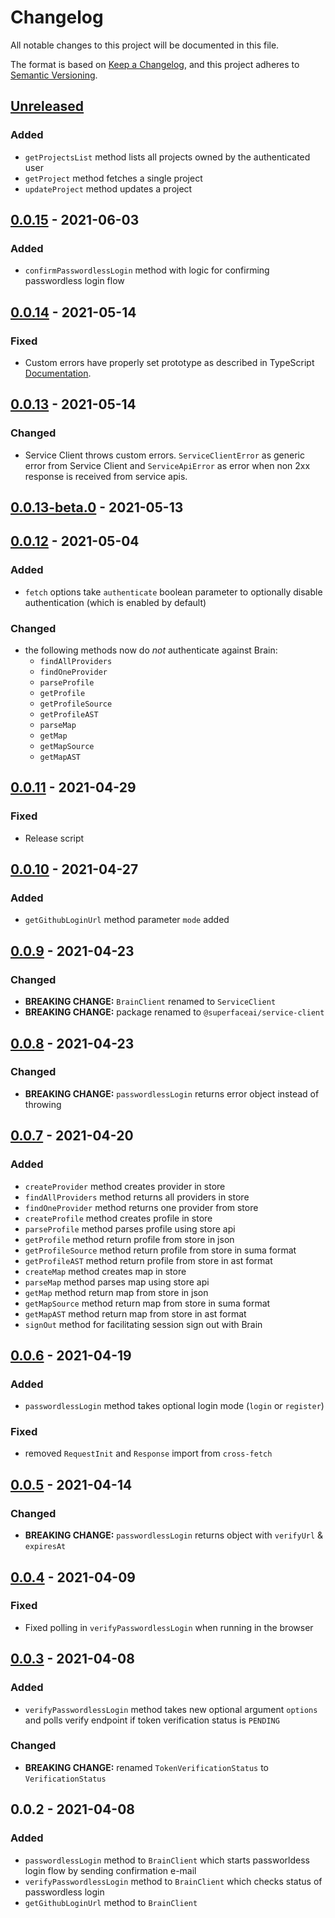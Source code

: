 # Changelog

All notable changes to this project will be documented in this file.

The format is based on [Keep a Changelog](https://keepachangelog.com/en/1.0.0/),
and this project adheres to [Semantic Versioning](https://semver.org/spec/v2.0.0.html).

## [Unreleased]
### Added
- `getProjectsList` method lists all projects owned by the authenticated user
- `getProject` method fetches a single project
- `updateProject` method updates a project

## [0.0.15] - 2021-06-03
### Added
- `confirmPasswordlessLogin` method with logic for confirming passwordless login flow

## [0.0.14] - 2021-05-14
### Fixed
- Custom errors have properly set prototype as described in TypeScript [Documentation](https://github.com/Microsoft/TypeScript/wiki/Breaking-Changes#extending-built-ins-like-error-array-and-map-may-no-longer-work).

## [0.0.13] - 2021-05-14
### Changed
- Service Client throws custom errors. `ServiceClientError` as generic error from Service Client and `ServiceApiError` as error when non 2xx response is received from service apis.

## [0.0.13-beta.0] - 2021-05-13

## [0.0.12] - 2021-05-04
### Added
- `fetch` options take `authenticate` boolean parameter to optionally disable authentication (which is enabled by default)

### Changed
- the following methods now do _not_ authenticate against Brain:
  - `findAllProviders`
  - `findOneProvider`
  - `parseProfile`
  - `getProfile`
  - `getProfileSource`
  - `getProfileAST`
  - `parseMap`
  - `getMap`
  - `getMapSource`
  - `getMapAST`

## [0.0.11] - 2021-04-29
### Fixed
- Release script

## [0.0.10] - 2021-04-27
### Added
- `getGithubLoginUrl` method parameter `mode` added

## [0.0.9] - 2021-04-23
### Changed
- **BREAKING CHANGE:** `BrainClient` renamed to `ServiceClient`
- **BREAKING CHANGE:** package renamed to `@superfaceai/service-client`

## [0.0.8] - 2021-04-23
### Changed
- **BREAKING CHANGE:** `passwordlessLogin` returns error object instead of throwing

## [0.0.7] - 2021-04-20
### Added
- `createProvider` method creates provider in store
- `findAllProviders` method returns all providers in store
- `findOneProvider` method returns one provider from store
- `createProfile` method creates profile in store
- `parseProfile` method parses profile using store api
- `getProfile` method return profile from store in json
- `getProfileSource` method return profile from store in suma format
- `getProfileAST` method return profile from store in ast format
- `createMap` method creates map in store
- `parseMap` method parses map using store api
- `getMap` method return map from store in json
- `getMapSource` method return map from store in suma format
- `getMapAST` method return map from store in ast format
- `signOut` method for facilitating session sign out with Brain

## [0.0.6] - 2021-04-19
### Added
- `passwordlessLogin` method takes optional login mode (`login` or `register`)

### Fixed
- removed `RequestInit` and `Response` import from `cross-fetch`

## [0.0.5] - 2021-04-14
### Changed
- **BREAKING CHANGE:** `passwordlessLogin` returns object with `verifyUrl` & `expiresAt`

## [0.0.4] - 2021-04-09
### Fixed
- Fixed polling in `verifyPasswordlessLogin` when running in the browser

## [0.0.3] - 2021-04-08
### Added
- `verifyPasswordlessLogin` method takes new optional argument `options` and polls verify endpoint if token verification status is `PENDING`

### Changed
- **BREAKING CHANGE:** renamed `TokenVerificationStatus` to `VerificationStatus`

## 0.0.2 - 2021-04-08
### Added
- `passwordlessLogin` method to `BrainClient` which starts passworldess login flow by sending confirmation e-mail
- `verifyPasswordlessLogin` method to `BrainClient` which checks status of passwordless login
- `getGithubLoginUrl` method to `BrainClient`

[Unreleased]: https://github.com/superfaceai/service-client/compare/v0.0.15...HEAD
[0.0.15]: https://github.com/superfaceai/service-client/compare/v0.0.14...v0.0.15
[0.0.14]: https://github.com/superfaceai/service-client/compare/v0.0.13...v0.0.14
[0.0.13]: https://github.com/superfaceai/service-client/compare/v0.0.13-beta.0...v0.0.13
[0.0.13-beta.0]: https://github.com/superfaceai/service-client/compare/v0.0.12...v0.0.13-beta.0
[0.0.12]: https://github.com/superfaceai/service-client/compare/v0.0.11...v0.0.12
[0.0.11]: https://github.com/superfaceai/service-client/compare/v0.0.10...v0.0.11
[0.0.10]: https://github.com/superfaceai/service-client/compare/v0.0.9...v0.0.10
[0.0.9]: https://github.com/superfaceai/service-client/compare/v0.0.8...v0.0.9
[0.0.8]: https://github.com/superfaceai/service-client/compare/v0.0.7...v0.0.8
[0.0.7]: https://github.com/superfaceai/service-client/compare/v0.0.6...v0.0.7
[0.0.6]: https://github.com/superfaceai/service-client/compare/v0.0.5...v0.0.6
[0.0.5]: https://github.com/superfaceai/service-client/compare/v0.0.4...v0.0.5
[0.0.4]: https://github.com/superfaceai/service-client/compare/v0.0.3...v0.0.4
[0.0.3]: https://github.com/superfaceai/service-client/compare/v0.0.2...v0.0.3
